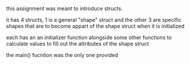 this assignment was meant to introduce structs. 

it has 4 structs, 
1 is a general "shape" struct and the other 3 are specific shapes that are to become appart of the shape struct when it is initialized

each has an an initializer function alongside some other functions to calculate values to fill out the attributes of the shape struct

the main() fucntion was the only one provided
